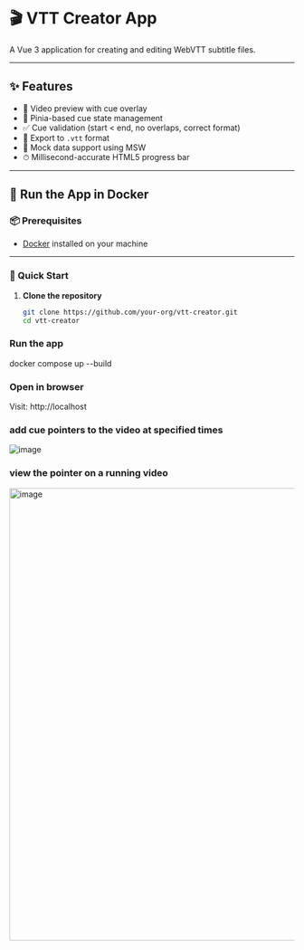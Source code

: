 # 🎬 VTT Creator App

A Vue 3 application for creating and editing WebVTT subtitle files.

---

## ✨ Features

- 🎥 Video preview with cue overlay
- 🧠 Pinia-based cue state management
- ✅ Cue validation (start < end, no overlaps, correct format)
- 💾 Export to `.vtt` format
- 🧪 Mock data support using MSW
- ⏱ Millisecond-accurate HTML5 progress bar

---

## 🐳 Run the App in Docker

### 📦 Prerequisites

- [Docker](https://www.docker.com/get-started) installed on your machine

---

### 🚀 Quick Start

1. **Clone the repository**

   ```bash
   git clone https://github.com/your-org/vtt-creator.git
   cd vtt-creator

### Run the app
docker compose up --build

### Open in browser
Visit: http://localhost

### add cue pointers to the video at specified times
![image](https://github.com/user-attachments/assets/35e84df3-cf28-4cc8-8873-95fc657585c3)

### view the pointer on a running video
<img width="800" alt="image" src="https://github.com/user-attachments/assets/c96c47d4-1dcd-447b-913c-6ae524dde3a0" />


